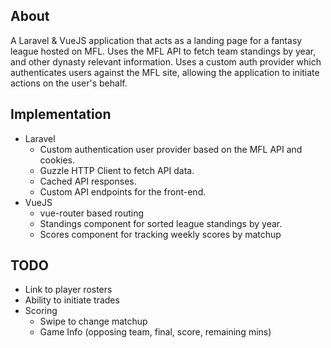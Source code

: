 ## About

A Laravel & VueJS application that acts as a landing page for a fantasy league hosted on MFL. Uses the MFL API to fetch team standings by year, and other dynasty relevant information. Uses a custom auth provider which authenticates users against the MFL site, allowing the application to initiate actions on the user's behalf.

## Implementation

* Laravel
  * Custom authentication user provider based on the MFL API and cookies.
  * Guzzle HTTP Client to fetch API data.
  * Cached API responses.
  * Custom API endpoints for the front-end.
* VueJS
  * vue-router based routing
  * Standings component for sorted league standings by year.
  * Scores component for tracking weekly scores by matchup

## TODO

* Link to player rosters
* Ability to initiate trades
* Scoring
  * Swipe to change matchup
  * Game Info (opposing team, final, score, remaining mins)
